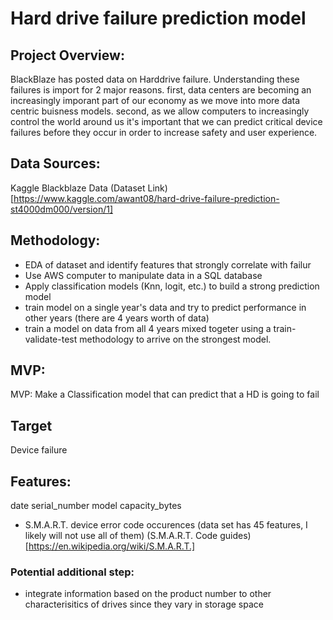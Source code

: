 # Hard drive failure prediction model

## Project Overview:
BlackBlaze has posted data on Harddrive failure. Understanding these failures is import for 2 major reasons. first, data centers are becoming an increasingly imporant part of our economy as we move into more data centric buisness models. second, as we allow computers to increasingly control the world around us it's important that we can predict critical device failures before they occur in order to increase safety and user experience. 


## Data Sources:
Kaggle Blackblaze Data (Dataset Link)[https://www.kaggle.com/awant08/hard-drive-failure-prediction-st4000dm000/version/1]


## Methodology:
* EDA of dataset and identify features that strongly correlate with failur
* Use AWS computer to manipulate data in a SQL database
* Apply classification models (Knn, logit, etc.) to build a strong prediction model 
* train model on a single year's data and try to predict performance in other years (there are 4 years worth of data)
* train a model on data from all 4 years mixed togeter using a train-validate-test methodology to arrive on the strongest model.

## MVP:
MVP: Make a Classification model that can predict that a HD is going to fail

## Target
Device failure 

## Features:
date
serial_number
model
capacity_bytes
- S.M.A.R.T. device error code occurences (data set has 45 features, I likely will not use all of them)
(S.M.A.R.T. Code guides)   [https://en.wikipedia.org/wiki/S.M.A.R.T.]

### Potential additional step:
* integrate information based on the product number to other characterisitics of drives since they vary in storage space
